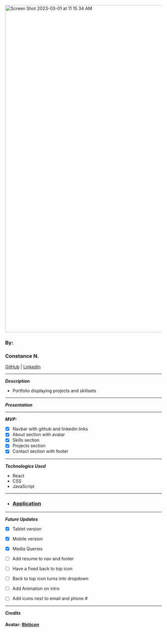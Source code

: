 <img width="1054" alt="Screen Shot 2023-03-01 at 11 15 34 AM" src="https://user-images.githubusercontent.com/96209952/222200227-80182d3a-6815-454e-ad10-d90dcda54041.png">

### By:

### Constance N.

[GitHub](https://github.com/Constance-Nwaigwe) | [LinkedIn](https://www.linkedin.com/in/constance-nwaigwe-06b90b177)

---

**_Description_**

- Portfolio displaying projects and skillsets

---

**_Presentation_**

---

**_MVP:_**

- [x] Navbar with github and linkedin links
- [x] About section with avatar
- [x] Skills section
- [x] Projects section
- [x] Contact section with footer

---

**_Technologies Used_**

- React
- CSS
- JavaScript

---

* ### [Application](https://constancenwaigwe.netlify.app/)

---

**_Future Updates_**

- [x] Tablet version
- [x] Mobile version
- [x] Media Queries
- [ ] Add resume to nav and footer
- [ ] Have a fixed back to top icon
- [ ] Back to top icon turns into dropdown
- [ ] Add Animation on intro
- [ ] Add icons next to email and phone #




---

**_Credits_**

#### Avatar: [8biticon](https://8biticon.com/constructor?token=156293123971360)


